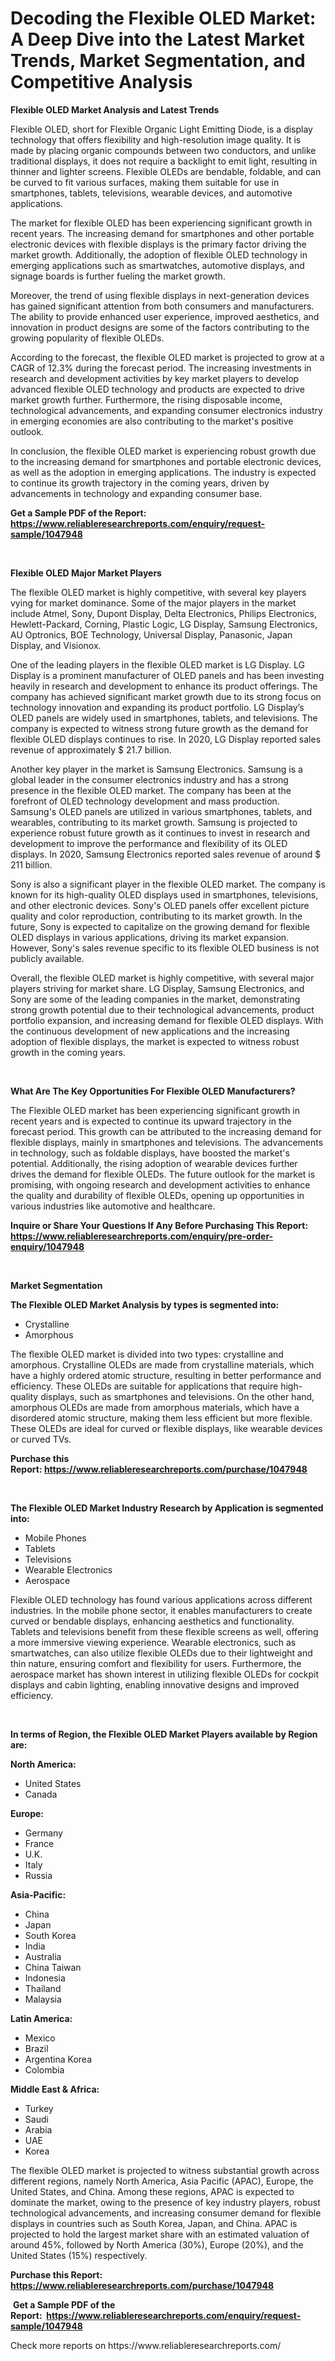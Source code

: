 <p><h1>Decoding the Flexible OLED Market: A Deep Dive into the Latest Market Trends, Market Segmentation, and Competitive Analysis</h1></p><p><strong>Flexible OLED Market Analysis and Latest Trends</strong></p>
<p><p>Flexible OLED, short for Flexible Organic Light Emitting Diode, is a display technology that offers flexibility and high-resolution image quality. It is made by placing organic compounds between two conductors, and unlike traditional displays, it does not require a backlight to emit light, resulting in thinner and lighter screens. Flexible OLEDs are bendable, foldable, and can be curved to fit various surfaces, making them suitable for use in smartphones, tablets, televisions, wearable devices, and automotive applications.</p><p>The market for flexible OLED has been experiencing significant growth in recent years. The increasing demand for smartphones and other portable electronic devices with flexible displays is the primary factor driving the market growth. Additionally, the adoption of flexible OLED technology in emerging applications such as smartwatches, automotive displays, and signage boards is further fueling the market growth.</p><p>Moreover, the trend of using flexible displays in next-generation devices has gained significant attention from both consumers and manufacturers. The ability to provide enhanced user experience, improved aesthetics, and innovation in product designs are some of the factors contributing to the growing popularity of flexible OLEDs.</p><p>According to the forecast, the flexible OLED market is projected to grow at a CAGR of 12.3% during the forecast period. The increasing investments in research and development activities by key market players to develop advanced flexible OLED technology and products are expected to drive market growth further. Furthermore, the rising disposable income, technological advancements, and expanding consumer electronics industry in emerging economies are also contributing to the market's positive outlook.</p><p>In conclusion, the flexible OLED market is experiencing robust growth due to the increasing demand for smartphones and portable electronic devices, as well as the adoption in emerging applications. The industry is expected to continue its growth trajectory in the coming years, driven by advancements in technology and expanding consumer base.</p></p>
<p><strong>Get a Sample PDF of the Report:&nbsp; <a href="https://www.reliableresearchreports.com/enquiry/request-sample/1047948">https://www.reliableresearchreports.com/enquiry/request-sample/1047948</a></strong></p>
<p>&nbsp;</p>
<p><strong>Flexible OLED Major Market Players</strong></p>
<p><p>The flexible OLED market is highly competitive, with several key players vying for market dominance. Some of the major players in the market include Atmel, Sony, Dupont Display, Delta Electronics, Philips Electronics, Hewlett-Packard, Corning, Plastic Logic, LG Display, Samsung Electronics, AU Optronics, BOE Technology, Universal Display, Panasonic, Japan Display, and Visionox.</p><p>One of the leading players in the flexible OLED market is LG Display. LG Display is a prominent manufacturer of OLED panels and has been investing heavily in research and development to enhance its product offerings. The company has achieved significant market growth due to its strong focus on technology innovation and expanding its product portfolio. LG Display’s OLED panels are widely used in smartphones, tablets, and televisions. The company is expected to witness strong future growth as the demand for flexible OLED displays continues to rise. In 2020, LG Display reported sales revenue of approximately $ 21.7 billion.</p><p>Another key player in the market is Samsung Electronics. Samsung is a global leader in the consumer electronics industry and has a strong presence in the flexible OLED market. The company has been at the forefront of OLED technology development and mass production. Samsung's OLED panels are utilized in various smartphones, tablets, and wearables, contributing to its market growth. Samsung is projected to experience robust future growth as it continues to invest in research and development to improve the performance and flexibility of its OLED displays. In 2020, Samsung Electronics reported sales revenue of around $ 211 billion.</p><p>Sony is also a significant player in the flexible OLED market. The company is known for its high-quality OLED displays used in smartphones, televisions, and other electronic devices. Sony's OLED panels offer excellent picture quality and color reproduction, contributing to its market growth. In the future, Sony is expected to capitalize on the growing demand for flexible OLED displays in various applications, driving its market expansion. However, Sony's sales revenue specific to its flexible OLED business is not publicly available.</p><p>Overall, the flexible OLED market is highly competitive, with several major players striving for market share. LG Display, Samsung Electronics, and Sony are some of the leading companies in the market, demonstrating strong growth potential due to their technological advancements, product portfolio expansion, and increasing demand for flexible OLED displays. With the continuous development of new applications and the increasing adoption of flexible displays, the market is expected to witness robust growth in the coming years.</p></p>
<p>&nbsp;</p>
<p><strong>What Are The Key Opportunities For Flexible OLED Manufacturers?</strong></p>
<p><p>The Flexible OLED market has been experiencing significant growth in recent years and is expected to continue its upward trajectory in the forecast period. This growth can be attributed to the increasing demand for flexible displays, mainly in smartphones and televisions. The advancements in technology, such as foldable displays, have boosted the market's potential. Additionally, the rising adoption of wearable devices further drives the demand for flexible OLEDs. The future outlook for the market is promising, with ongoing research and development activities to enhance the quality and durability of flexible OLEDs, opening up opportunities in various industries like automotive and healthcare.</p></p>
<p><strong>Inquire or Share Your Questions If Any Before Purchasing This Report: <a href="https://www.reliableresearchreports.com/enquiry/pre-order-enquiry/1047948">https://www.reliableresearchreports.com/enquiry/pre-order-enquiry/1047948</a></strong></p>
<p>&nbsp;</p>
<p><strong>Market Segmentation</strong></p>
<p><strong>The Flexible OLED Market Analysis by types is segmented into:</strong></p>
<p><ul><li>Crystalline</li><li>Amorphous</li></ul></p>
<p><p>The flexible OLED market is divided into two types: crystalline and amorphous. Crystalline OLEDs are made from crystalline materials, which have a highly ordered atomic structure, resulting in better performance and efficiency. These OLEDs are suitable for applications that require high-quality displays, such as smartphones and televisions. On the other hand, amorphous OLEDs are made from amorphous materials, which have a disordered atomic structure, making them less efficient but more flexible. These OLEDs are ideal for curved or flexible displays, like wearable devices or curved TVs.</p></p>
<p><strong>Purchase this Report:&nbsp;<a href="https://www.reliableresearchreports.com/purchase/1047948">https://www.reliableresearchreports.com/purchase/1047948</a></strong></p>
<p>&nbsp;</p>
<p><strong>The Flexible OLED Market Industry Research by Application is segmented into:</strong></p>
<p><ul><li>Mobile Phones</li><li>Tablets</li><li>Televisions</li><li>Wearable Electronics</li><li>Aerospace</li></ul></p>
<p><p>Flexible OLED technology has found various applications across different industries. In the mobile phone sector, it enables manufacturers to create curved or bendable displays, enhancing aesthetics and functionality. Tablets and televisions benefit from these flexible screens as well, offering a more immersive viewing experience. Wearable electronics, such as smartwatches, can also utilize flexible OLEDs due to their lightweight and thin nature, ensuring comfort and flexibility for users. Furthermore, the aerospace market has shown interest in utilizing flexible OLEDs for cockpit displays and cabin lighting, enabling innovative designs and improved efficiency.</p></p>
<p>&nbsp;</p>
<p><strong>In terms of Region, the Flexible OLED Market Players available by Region are:</strong></p>
<p>
    <p> <strong> North America: </strong>
        <ul>
            <li>United States</li>
            <li>Canada</li>
        </ul>
        </p> 
    <p> <strong> Europe: </strong>
        <ul>
            <li>Germany</li>
            <li>France</li>
            <li>U.K.</li>
            <li>Italy</li>
            <li>Russia</li>
        </ul>
        </p> 
    <p> <strong> Asia-Pacific: </strong>
        <ul>
            <li>China</li>
            <li>Japan</li>
            <li>South Korea</li>
            <li>India</li>
            <li>Australia</li>
            <li>China Taiwan</li>
            <li>Indonesia</li>
            <li>Thailand</li>
            <li>Malaysia</li>
        </ul>
        </p> 
    <p> <strong> Latin America: </strong>
        <ul>
            <li>Mexico</li>
            <li>Brazil</li>
            <li>Argentina Korea</li>
            <li>Colombia</li>
        </ul>
        </p> 
    <p> <strong> Middle East & Africa: </strong>
        <ul>
            <li>Turkey</li>
            <li>Saudi</li>
            <li>Arabia</li>
            <li>UAE</li>
            <li>Korea</li>
        </ul>
    </p>
    </p>
<p><p>The flexible OLED market is projected to witness substantial growth across different regions, namely North America, Asia Pacific (APAC), Europe, the United States, and China. Among these regions, APAC is expected to dominate the market, owing to the presence of key industry players, robust technological advancements, and increasing consumer demand for flexible displays in countries such as South Korea, Japan, and China. APAC is projected to hold the largest market share with an estimated valuation of around 45%, followed by North America (30%), Europe (20%), and the United States (15%) respectively.</p></p>
<p><strong>Purchase this Report: <a href="https://www.reliableresearchreports.com/purchase/1047948">https://www.reliableresearchreports.com/purchase/1047948</a></strong></p>
<p>&nbsp;<strong>Get a Sample PDF of the Report:&nbsp;&nbsp;<a href="https://www.reliableresearchreports.com/enquiry/request-sample/1047948">https://www.reliableresearchreports.com/enquiry/request-sample/1047948</a></strong></p>
<p><strong></strong></p>
<p>Check more reports on https://www.reliableresearchreports.com/</p>